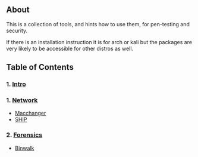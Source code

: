 ## About

This is a collection of tools, and hints how to use them, for pen-testing and security.

If there is an installation instruction it is for arch or kali but the packages
are very likely to be accessible for other distros as well.

## Table of Contents

### 1. [Intro](./intro.html)

### 1. [Network](./network.html)
  - [Macchanger](./network.html#macchanger)
  - [SHIP](./network.html#ship)
  
### 2. [Forensics](./forensics)
  - [Binwalk](./forensics#binwalk)
